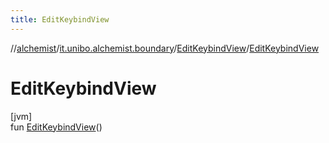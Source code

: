 ```yaml
---
title: EditKeybindView
---
```

//[alchemist](../../../index.html)/[it.unibo.alchemist.boundary](../index.html)/[EditKeybindView](index.html)/[EditKeybindView](-edit-keybind-view.html)



# EditKeybindView



[jvm]\
fun [EditKeybindView](-edit-keybind-view.html)()




